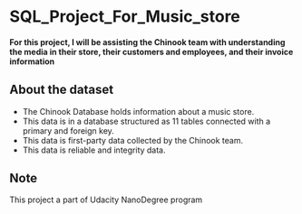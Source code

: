 # SQL_Project_For_Music_store
#### For this project, I will be assisting the Chinook team with understanding the media in their store, their customers and employees, and their invoice information

## About the dataset
- The Chinook Database holds information about a music store. 
- This data is in a database structured as 11 tables connected with a primary and foreign key.
- This data is first-party data collected by the Chinook team. 
- This data is reliable and integrity data.
## Note
This project a part of Udacity NanoDegree program
